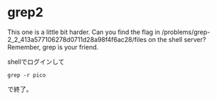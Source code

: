 # grep2

This one is a little bit harder. Can you find the flag in /problems/grep-2_2_413a577106278d0711d28a98f4f6ac28/files on the shell server? Remember, grep is your friend.

shellでログインして

```
grep -r pico
```

で終了。

